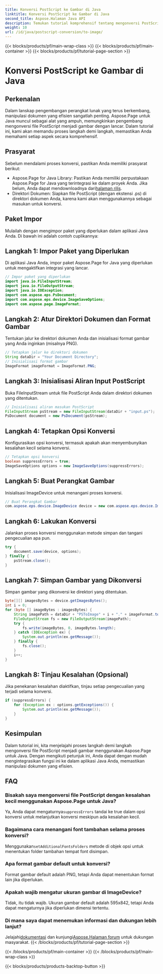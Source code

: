 ```yaml
---
title: Konversi PostScript ke Gambar di Java
linktitle: Konversi PostScript ke Gambar di Java
second_title: Aspose.Halaman Java API
description: Temukan tutorial komprehensif tentang mengonversi PostScript menjadi gambar di Java menggunakan Aspose.Page. Panduan langkah demi langkah, FAQ, dan prasyarat penting disertakan.
weight: 10
url: /id/java/postscript-conversion/to-image/
---
```


{{< blocks/products/pf/main-wrap-class >}}
{{< blocks/products/pf/main-container >}}
{{< blocks/products/pf/tutorial-page-section >}}

# Konversi PostScript ke Gambar di Java

## Perkenalan
Dalam lanskap pengembangan perangkat lunak yang terus berkembang, manipulasi dokumen yang efisien sangatlah penting. Aspose.Page untuk Java muncul sebagai alat yang ampuh, memungkinkan pengembang mengonversi file PostScript menjadi gambar dengan lancar. Dalam tutorial ini, kami akan memandu proses langkah demi langkah, memastikan Anda memahami setiap aspek secara komprehensif.
## Prasyarat
Sebelum mendalami proses konversi, pastikan Anda memiliki prasyarat berikut:
-  Aspose.Page for Java Library: Pastikan Anda memiliki perpustakaan Aspose.Page for Java yang terintegrasi ke dalam proyek Anda. Jika belum, Anda dapat mendownloadnya dari[halaman rilis](https://releases.aspose.com/page/java/).
- Direktori Dokumen: Siapkan file PostScript (dengan ekstensi .ps) di direktori dokumen Anda, karena kami akan menggunakannya sebagai masukan untuk konversi.
## Paket Impor
Mulailah dengan mengimpor paket yang diperlukan dalam aplikasi Java Anda. Di bawah ini adalah contoh cuplikannya:
## Langkah 1: Impor Paket yang Diperlukan
Di aplikasi Java Anda, impor paket Aspose.Page for Java yang diperlukan untuk mengaktifkan integrasi yang lancar.
```java
// Impor paket yang diperlukan
import java.io.FileInputStream;
import java.io.FileOutputStream;
import java.io.IOException;
import com.aspose.eps.PsDocument;
import com.aspose.eps.device.ImageSaveOptions;
import com.aspose.page.ImageFormat;

```
## Langkah 2: Atur Direktori Dokumen dan Format Gambar
Tentukan jalur ke direktori dokumen Anda dan inisialisasi format gambar yang Anda inginkan (misalnya PNG).
```java
// Tetapkan jalur ke direktori dokumen
String dataDir = "Your Document Directory";
// Inisialisasi format gambar
ImageFormat imageFormat = ImageFormat.PNG;
```
## Langkah 3: Inisialisasi Aliran Input PostScript
Buka FileInputStream untuk file PostScript Anda dalam direktori dokumen yang ditentukan.
```java
// Inisialisasi aliran masukan PostScript
FileInputStream psStream = new FileInputStream(dataDir + "input.ps");
PsDocument document = new PsDocument(psStream);
```
## Langkah 4: Tetapkan Opsi Konversi
Konfigurasikan opsi konversi, termasuk apakah akan menyembunyikan kesalahan kecil selama konversi.
```java
// Tetapkan opsi konversi
boolean suppressErrors = true;
ImageSaveOptions options = new ImageSaveOptions(suppressErrors);
```
## Langkah 5: Buat Perangkat Gambar
Inisialisasi ImageDevice untuk menangani proses konversi.
```java
// Buat Perangkat Gambar
com.aspose.eps.device.ImageDevice device = new com.aspose.eps.device.ImageDevice();
```
## Langkah 6: Lakukan Konversi
Jalankan proses konversi menggunakan metode simpan dan tangani pengecualian apa pun.
```java
try {
    document.save(device, options);
} finally {
    psStream.close();
}
```
## Langkah 7: Simpan Gambar yang Dikonversi
Simpan gambar yang dikonversi ke direktori yang ditentukan.
```java
byte[][] imagesBytes = device.getImagesBytes();
int i = 0;
for (byte [] imageBytes : imagesBytes) {
    String imagePath = dataDir + "PSToImage" + i + "." + imageFormat.toString().toLowerCase();
    FileOutputStream fs = new FileOutputStream(imagePath);
    try {
        fs.write(imageBytes, 0, imageBytes.length);
    } catch (IOException ex) {
        System.out.println(ex.getMessage());
    } finally {
        fs.close();
    }
    i++;
}
```
## Langkah 8: Tinjau Kesalahan (Opsional)
Jika penekanan kesalahan diaktifkan, tinjau setiap pengecualian yang terjadi selama konversi.
```java
if (suppressErrors) {
    for (Exception ex : options.getExceptions()) {
        System.out.println(ex.getMessage());
    }
}
```
## Kesimpulan
Dalam tutorial ini, kita menjelajahi proses langkah demi langkah mengonversi file PostScript menjadi gambar menggunakan Aspose.Page untuk Java. Dengan mengikuti petunjuk ini, Anda dapat dengan mudah mengintegrasikan fungsi ini ke dalam aplikasi Java Anda, memastikan manipulasi dokumen yang efisien.
## FAQ
### Bisakah saya mengonversi file PostScript dengan kesalahan kecil menggunakan Aspose.Page untuk Java?
 Ya, Anda dapat mengaturnya`suppressErrors` tandai ke true dalam opsi konversi untuk melanjutkan konversi meskipun ada kesalahan kecil.
### Bagaimana cara menangani font tambahan selama proses konversi?
 Menggunakan`setAdditionalFontsFolders` metode di objek opsi untuk menentukan folder tambahan tempat font disimpan.
### Apa format gambar default untuk konversi?
Format gambar default adalah PNG, tetapi Anda dapat menentukan format lain jika diperlukan.
### Apakah wajib mengatur ukuran gambar di ImageDevice?
Tidak, itu tidak wajib. Ukuran gambar default adalah 595x842, tetapi Anda dapat mengaturnya jika diperlukan dimensi tertentu.
### Di mana saya dapat menemukan informasi dan dukungan lebih lanjut?
 Jelajahi[dokumentasi](https://reference.aspose.com/page/java/) dan kunjungi[Aspose.Halaman forum](https://forum.aspose.com/c/page/39) untuk dukungan masyarakat.
{{< /blocks/products/pf/tutorial-page-section >}}

{{< /blocks/products/pf/main-container >}}
{{< /blocks/products/pf/main-wrap-class >}}

{{< blocks/products/products-backtop-button >}}
